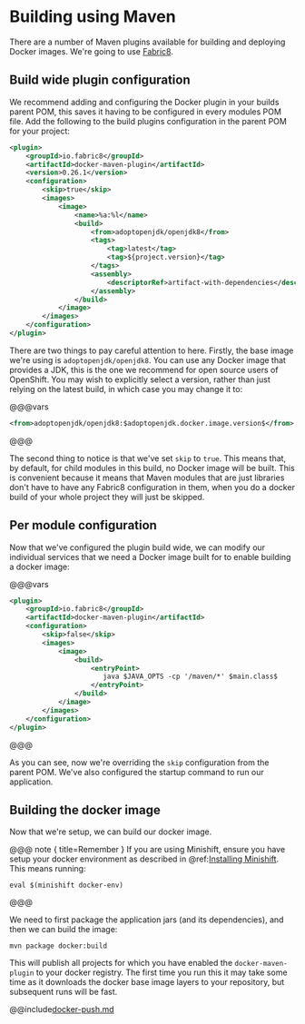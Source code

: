 # Building using Maven

There are a number of Maven plugins available for building and deploying Docker images. We're going to use [Fabric8](https://maven.fabric8.io/).

## Build wide plugin configuration

We recommend adding and configuring the Docker plugin in your builds parent POM, this saves it having to be configured in every modules POM file. Add the following to the build plugins configuration in the parent POM for your project:

```xml
<plugin>
    <groupId>io.fabric8</groupId>
    <artifactId>docker-maven-plugin</artifactId>
    <version>0.26.1</version>
    <configuration>
        <skip>true</skip>
        <images>
            <image>
                <name>%a:%l</name>
                <build>
                    <from>adoptopenjdk/openjdk8</from>
                    <tags>
                        <tag>latest</tag>
                        <tag>${project.version}</tag>
                    </tags>
                    <assembly>
                        <descriptorRef>artifact-with-dependencies</descriptorRef>
                    </assembly>
                </build>
            </image>
        </images>
    </configuration>
</plugin>
```

There are two things to pay careful attention to here. Firstly, the base image we're using is `adoptopenjdk/openjdk8`. You can use any Docker image that provides a JDK, this is the one we recommend for open source users of OpenShift. You may wish to explicitly select a version, rather than just relying on the latest build, in which case you may change it to:

@@@vars
```xml
<from>adoptopenjdk/openjdk8:$adoptopenjdk.docker.image.version$</from>
```
@@@

The second thing to notice is that we've set `skip` to `true`. This means that, by default, for child modules in this build, no Docker image will be built. This is convenient because it means that Maven modules that are just libraries don't have to have any Fabric8 configuration in them, when you do a docker build of your whole project they will just be skipped.

## Per module configuration

Now that we've configured the plugin build wide, we can modify our individual services that we need a Docker image built for to enable building a docker image:

@@@vars
```xml
<plugin>
    <groupId>io.fabric8</groupId>
    <artifactId>docker-maven-plugin</artifactId>
    <configuration>
        <skip>false</skip>
        <images>
            <image>
                <build>
                    <entryPoint>
                       java $JAVA_OPTS -cp '/maven/*' $main.class$
                    </entryPoint> 
                </build>
            </image>
        </images>
    </configuration>
</plugin>
```
@@@

As you can see, now we're overriding the `skip` configuration from the parent POM. We've also configured the startup command to run our application.

## Building the docker image

Now that we're setup, we can build our docker image.

@@@ note { title=Remember }
If you are using Minishift, ensure you have setup your docker environment as described in @ref:[Installing Minishift](../index.md#installing-minishiftshift). This means running:

```
eval $(minishift docker-env)
```
@@@

We need to first package the application jars (and its dependencies), and then we can build the image:

```
mvn package docker:build
```

This will publish all projects for which you have enabled the `docker-maven-plugin` to your docker registry. The first time you run this it may take some time as it downloads the docker base image layers to your repository, but subsequent runs will be fast.

@@include[docker-push.md](docker-push.md)
